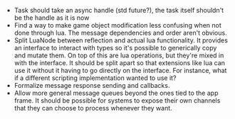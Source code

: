- Task should take an async handle (std future?), the task itself shouldn't be the handle as it is now
- Find a way to make game object modification less confusing when not done through lua. The message dependencies and order aren't obvious.
- Split LuaNode between reflection and actual lua functionality. It provides an interface to interact with types so it's possible to generically copy and mutate them. On top of this are lua operations, but they're mixed in with the interface. It should be split apart so that extensions like lua can use it without it having to go directly on the interface. For instance, what if a different scripting implementation wanted to use it?
- Formalize message response sending and callbacks.
- Allow more general message queues beyond the ones tied to the app frame. It should be possible for systems to expose their own channels that they can choose to process whenever they want.